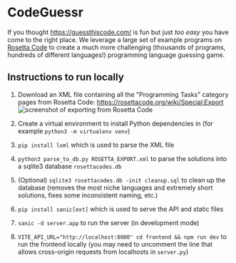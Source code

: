# CodeGuessr

If you thought https://guessthiscode.com/ is fun but just *too easy* you have come to the right place.
We leverage a large set of example programs on [Rosetta Code](https://rosettacode.org/wiki/Rosetta_Code) to
create a much more challenging (thousands of programs, hundreds of different languages!) programming language guessing game.

## Instructions to run locally

1. Download an XML file containing all the "Programming Tasks" category pages from Rosetta Code: https://rosettacode.org/wiki/Special:Export ![screenshot of exporting from Rosetta Code](https://github.com/Andriamanitra/codeguessr/assets/10672443/03577228-e006-4a73-bc60-2c5646b944f9)

1. Create a virtual environment to install Python dependencies in (for example `python3 -m virtualenv venv`)
1. `pip install lxml` which is used to parse the XML file
1. `python3 parse_to_db.py ROSETTA_EXPORT.xml` to parse the solutions into a sqlite3 database `rosettacodes.db`
1. (Optional) `sqlite3 rosettacodes.db -init cleanup.sql` to clean up the database (removes the most niche languages and extremely short solutions, fixes some inconsistent naming, etc.)
1. `pip install sanic[ext]` which is used to serve the API and static files
1. `sanic -d server.app` to run the server (in development mode)
1. `VITE_API_URL="http://localhost:8000" cd frontend && npm run dev` to run the frontend locally (you may need to uncomment
the line that allows cross-origin requests from localhosts in `server.py`)
